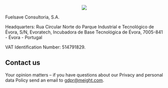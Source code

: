 <p align="center">
  <a href="https://www.meight.com"><img src="https://meight-landing-page.s3.eu-central-1.amazonaws.com/BLUE_MEIGHT.png"></a>
</p>


Fuelsave Consultoria, S.A.

Headquarters: Rua Circular Norte do Parque Industrial e Tecnológico de Évora, S/N, Evoratech, Incubadora de Base Tecnológica de Évora, 7005-841 - Évora - Portugal

VAT Identification Number: 514791829.


## Contact us

Your opinion matters – if you have questions about our Privacy and personal data Policy send an email to gdpr@meight.com.